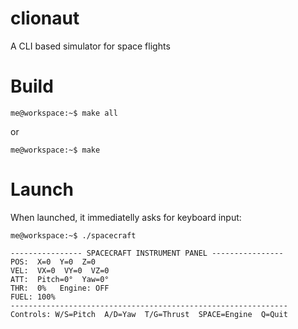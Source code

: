 # clionaut
A CLI based simulator for space flights

# Build
```console
me@workspace:~$ make all
```
or
```console
me@workspace:~$ make
```

# Launch

When launched, it immediatelly asks for keyboard input:

```console
me@workspace:~$ ./spacecraft

---------------- SPACECRAFT INSTRUMENT PANEL ----------------
POS:  X=0  Y=0  Z=0
VEL:  VX=0  VY=0  VZ=0
ATT:  Pitch=0°  Yaw=0°
THR:  0%   Engine: OFF
FUEL: 100%
--------------------------------------------------------------
Controls: W/S=Pitch  A/D=Yaw  T/G=Thrust  SPACE=Engine  Q=Quit
```

